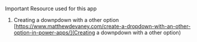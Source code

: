 Important Resource used for this app
1. Creating a downpdown with a other option [https://www.matthewdevaney.com/create-a-dropdown-with-an-other-option-in-power-apps/](Creating a downpdown with a other option)